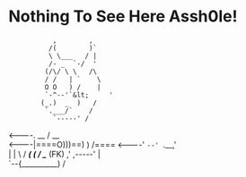 # Nothing To See Here Assh0le!  
               ,        ,
              /(        )`
              \ \___   / |
              /- _  `-/  '
             (/\/ \ \   /\
             / /   | `    \
             O O   ) /    |
             `-^--'`&lt;     '
            (_.)  _  )   /
             `.___/`    /
               `-----' /
  &lt;----.     __ / __   \
  &lt;----|====O)))==) \) /====
  &lt;----'    `--' `.__,' \
               |        |
                \       /
           ______( (_  / \______
  (FK)   ,'  ,-----'   |        \
         `--{__________)        \/   



